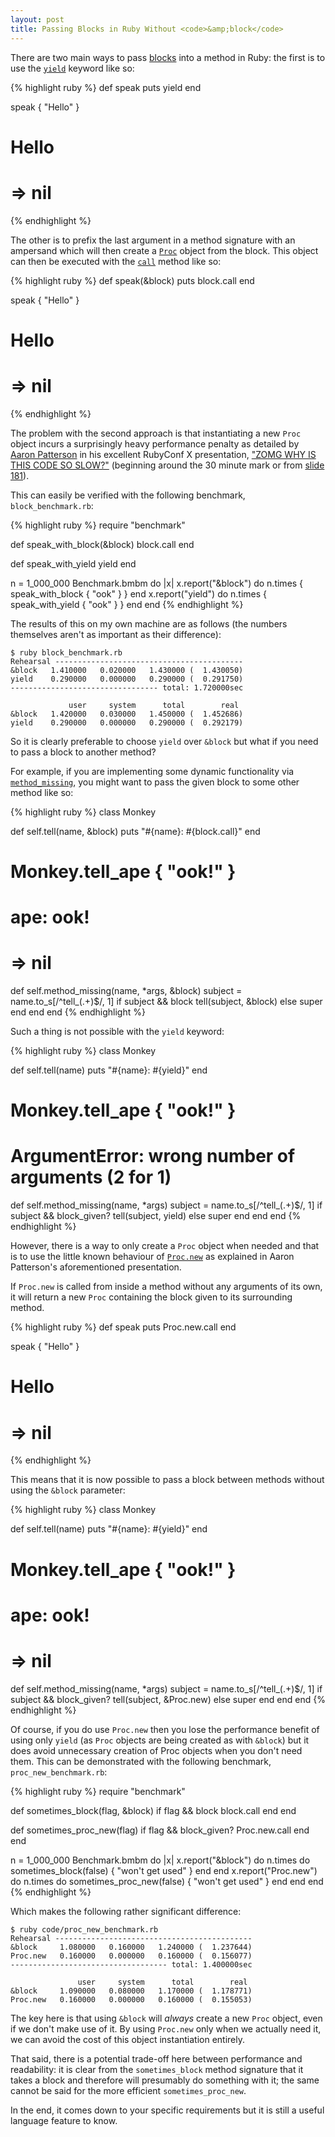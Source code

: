 ```yaml
---
layout: post
title: Passing Blocks in Ruby Without <code>&amp;block</code>
---
```

There are two main ways to pass [blocks][Containers, Blocks, and Iterators] into a method in Ruby:
the first is to use the [`yield`][yield] keyword like so:

{% highlight ruby %}
def speak
  puts yield
end

speak { "Hello" }
# Hello
#  => nil
{% endhighlight %}

The other is to prefix the last argument in a method signature with an ampersand
which will then create a [`Proc`][Proc] object from the block. This object can then
be executed with the [`call`][call] method like so:

{% highlight ruby %}
def speak(&block)
  puts block.call
end

speak { "Hello" }
# Hello
#  => nil
{% endhighlight %}

The problem with the second approach is that instantiating a new `Proc` object incurs
a surprisingly heavy performance penalty as detailed by [Aaron Patterson][] in his
excellent RubyConf X presentation, ["ZOMG WHY IS THIS CODE SO SLOW?"][ZOMG]
(beginning around the 30 minute mark or from [slide 181][ZOMG Slides]).

This can easily be verified with the following benchmark, `block_benchmark.rb`:

{% highlight ruby %}
require "benchmark"

def speak_with_block(&block)
  block.call
end

def speak_with_yield
  yield
end

n = 1_000_000
Benchmark.bmbm do |x|
  x.report("&block") do
    n.times { speak_with_block { "ook" } }
  end
  x.report("yield") do
    n.times { speak_with_yield { "ook" } }
  end
end
{% endhighlight %}

The results of this on my own machine are as follows (the numbers themselves aren't
as important as their difference):

    $ ruby block_benchmark.rb 
    Rehearsal ------------------------------------------
    &block   1.410000   0.020000   1.430000 (  1.430050)
    yield    0.290000   0.000000   0.290000 (  0.291750)
    --------------------------------- total: 1.720000sec

                 user     system      total        real
    &block   1.420000   0.030000   1.450000 (  1.452686)
    yield    0.290000   0.000000   0.290000 (  0.292179)

So it is clearly preferable to choose `yield` over `&block` but what if you need to
pass a block to another method?

For example, if you are implementing some dynamic functionality via
[`method_missing`][method_missing], you might want to pass the given block to some
other method like so:

{% highlight ruby %}
class Monkey

  def self.tell(name, &block)
    puts "#{name}: #{block.call}"
  end

  # Monkey.tell_ape { "ook!" }
  # ape: ook!
  #  => nil
  def self.method_missing(name, *args, &block)
    subject = name.to_s[/^tell_(.+)$/, 1]
    if subject && block
      tell(subject, &block)
    else
      super
    end
  end
end
{% endhighlight %}

Such a thing is not possible with the `yield` keyword:

{% highlight ruby %}
class Monkey

  def self.tell(name)
    puts "#{name}: #{yield}"
  end

  # Monkey.tell_ape { "ook!" }
  # ArgumentError: wrong number of arguments (2 for 1)
  def self.method_missing(name, *args)
    subject = name.to_s[/^tell_(.+)$/, 1]
    if subject && block_given?
      tell(subject, yield)
    else
      super
    end
  end
end
{% endhighlight %}

However, there is a way to only create a `Proc` object when needed and that is
to use the little known behaviour of [`Proc.new`][Proc.new] as explained in
Aaron Patterson's aforementioned presentation.

If `Proc.new` is called from inside a method without any arguments of its own,
it will return a new `Proc` containing the block given to its surrounding method.

{% highlight ruby %}
def speak
  puts Proc.new.call
end

speak { "Hello" }
# Hello
#  => nil
{% endhighlight %}

This means that it is now possible to pass a block between methods without using the
`&block` parameter:

{% highlight ruby %}
class Monkey

  def self.tell(name)
    puts "#{name}: #{yield}"
  end

  # Monkey.tell_ape { "ook!" }
  # ape: ook!
  #  => nil
  def self.method_missing(name, *args)
    subject = name.to_s[/^tell_(.+)$/, 1]
    if subject && block_given?
      tell(subject, &Proc.new)
    else
      super
    end
  end
end
{% endhighlight %}

Of course, if you do use `Proc.new` then you lose the performance benefit of using
only `yield` (as `Proc` objects are being created as with `&block`) but it does
avoid unnecessary creation of Proc objects when you don't need them. This can be
demonstrated with the following benchmark, `proc_new_benchmark.rb`:

{% highlight ruby %}
require "benchmark"

def sometimes_block(flag, &block)
  if flag && block
    block.call
  end
end

def sometimes_proc_new(flag)
  if flag && block_given?
    Proc.new.call
  end
end

n = 1_000_000
Benchmark.bmbm do |x|
  x.report("&block") do
    n.times do
      sometimes_block(false) { "won't get used" }
    end
  end
  x.report("Proc.new") do
    n.times do
      sometimes_proc_new(false) { "won't get used" }
    end
  end
end
{% endhighlight %}

Which makes the following rather significant difference:

    $ ruby code/proc_new_benchmark.rb 
    Rehearsal --------------------------------------------
    &block     1.080000   0.160000   1.240000 (  1.237644)
    Proc.new   0.160000   0.000000   0.160000 (  0.156077)
    ----------------------------------- total: 1.400000sec

                   user     system      total        real
    &block     1.090000   0.080000   1.170000 (  1.178771)
    Proc.new   0.160000   0.000000   0.160000 (  0.155053)

The key here is that using `&block` will *always* create a new `Proc` object,
even if we don't make use of it. By using `Proc.new` only when we actually
need it, we can avoid the cost of this object instantiation entirely.

That said, there is a potential trade-off here between performance and
readability: it is clear from the `sometimes_block` method signature that it
takes a block and therefore will presumably do something with it; the same cannot
be said for the more efficient `sometimes_proc_new`.

In the end, it comes down to your specific requirements but it is still a useful
language feature to know.

  [Aaron Patterson]: http://tenderlovemaking.com
  [Containers, Blocks, and Iterators]: http://ruby-doc.org/docs/ProgrammingRuby/html/tut_containers.html
  [Proc.new]: http://www.ruby-doc.org/core/classes/Proc.html#M000547
  [Proc]: http://www.ruby-doc.org/core/classes/Proc.html
  [ZOMG]: http://confreaks.net/videos/427-rubyconf2010-zomg-why-is-this-code-so-slow
  [ZOMG Slides]: http://www.slideshare.net/tenderlove/zomg-why-is-this-code-so-slow/181
  [call]: http://www.ruby-doc.org/core/classes/Proc.html#M000548
  [method_missing]: http://ruby-doc.org/docs/ProgrammingRuby/html/ref_c_object.html#Object.method_missing
  [yield]: http://ruby-doc.org/docs/keywords/1.9/files/keywords_rb.html#M000042
